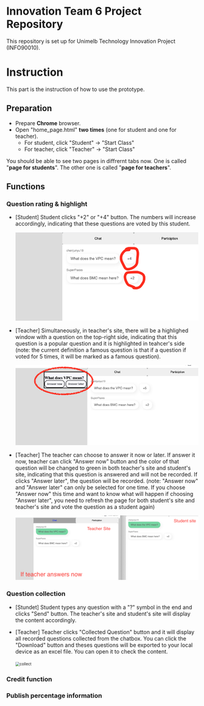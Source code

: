 # Innovation Team 6 Project Repository
This repository is set up for Unimelb Technology Innovation Project (INFO90010).



# Instruction

This part is the instruction of how to use the prototype.

## Preparation

- Prepare **Chrome** browser.
- Open "home_page.html" **two times** (one for student and one for teacher).
  - For student, click "Student" -> "Start Class"
  - For teacher, click "Teacher" -> "Start Class"

You should be able to see two pages in diffrernt tabs now. One is called "**page for students**". The other one is called "**page for teachers**".



## Functions

### Question rating & highlight

- [Student] Student clicks "+2" or "+4" button. The numbers will increase accordingly, indicating that these questions are voted by this student.

  <img src="img/vote.png" alt="Screen Shot 2021-10-27 at 11.14.06" style="zoom:70%;" />

- [Teacher] Simultaneously, in teacher's site, there will be a highlighed window with a question on the top-right side, indicating that this question is a popular question and it is highlighted in teahcer's side (note: the current definition a famous question is that if a question if voted for 5 times, it will be marked as a famous question).

  <img src="img/highlight.png" alt="Screen Shot 2021-10-27 at 11.14.42" style="zoom:60%;" />

- [Teacher] The teacher can choose to answer it now or later. If answer it now, teacher can click "Answer now" button and the color of that question will be changed to green in both teacher's site and student's site, indicating that this question is answered and will not be recorded. If clicks "Answer later", the question will be recorded. (note: "Answer now" and "Answer later" can only be selected for one time. If you choose "Answer now" this time and want to know what will happen if choosing "Answer later", you need to refresh the page for both student's site and teacher's site and vote the question as a student again)

  <img src="img/answer_now.png" alt="If teacher answers now" style="zoom:60%;" />

### Question collection

- [Stundet] Student types any question with a "?" symbol in the end and clicks "Send" button. The teacher's site and student's site will display the content accordingly.

- [Teacher] Teacher clicks "Collected Question" button and it will display all recorded questions collected from the chatbox. You can click the "Download" button and theses questions will be exported to your local device as an excel file. You can open it to check the content.

  <img src="/Users/sebastianyan/Desktop/Unimelb/2021/S2/Technology Innovation Project /Prototype/InnovationTeam6/img/collect.png" alt="collect" style="zoom:70%;" />



### Credit function



### Publish percentage information

